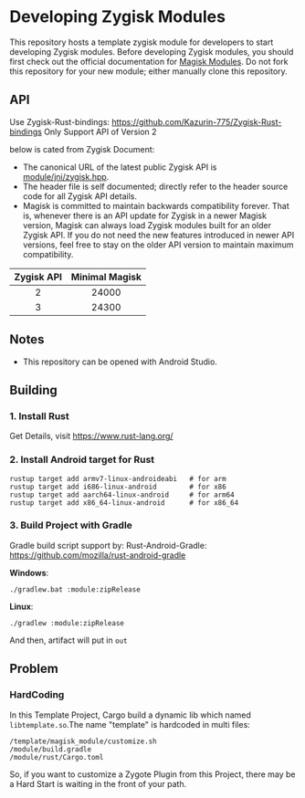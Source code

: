 # Developing Zygisk Modules

This repository hosts a template zygisk module for developers to start developing Zygisk modules. Before developing Zygisk modules, you should first check out the official documentation for [Magisk Modules](https://topjohnwu.github.io/Magisk/guides.html). Do not fork this repository for your new module; either manually clone this repository.

## API

Use Zygisk-Rust-bindings: https://github.com/Kazurin-775/Zygisk-Rust-bindings
Only Support API of Version 2

below is cated from Zygisk Document:
- The canonical URL of the latest public Zygisk API is [module/jni/zygisk.hpp](https://github.com/topjohnwu/zygisk-module-sample/blob/master/module/jni/zygisk.hpp).
- The header file is self documented; directly refer to the header source code for all Zygisk API details.
- Magisk is committed to maintain backwards compatibility forever. That is, whenever there is an API update for Zygisk in a newer Magisk version, Magisk can always load Zygisk modules built for an older Zygisk API. If you do not need the new features introduced in newer API versions, feel free to stay on the older API version to maintain maximum compatibility.

| Zygisk API | Minimal Magisk |
| :--------: | :------------: |
|     2      |     24000      |
|     3      |     24300      |

## Notes

- This repository can be opened with Android Studio.

## Building

### 1. Install Rust

Get Details, visit https://www.rust-lang.org/

### 2. Install Android target for Rust

```shell
rustup target add armv7-linux-androideabi   # for arm
rustup target add i686-linux-android        # for x86
rustup target add aarch64-linux-android     # for arm64
rustup target add x86_64-linux-android      # for x86_64
```

### 3. Build Project with Gradle

Gradle build script support by: Rust-Android-Gradle: https://github.com/mozilla/rust-android-gradle

**Windows**: 

`./gradlew.bat :module:zipRelease`

**Linux**:

`./gradlew :module:zipRelease`

And then, artifact will put in `out`

## Problem

### HardCoding

In this Template Project, Cargo build a dynamic lib which named `libtemplate.so`.The name "template" is hardcoded in multi files:

```shell
/template/magisk_module/customize.sh
/module/build.gradle
/module/rust/Cargo.toml
```

So, if you want to customize a Zygote Plugin from this Project, there may be a Hard Start is waiting in the front of your path.
